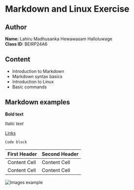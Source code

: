 # Markdown and Linux Exercise

## Author

**Name:** Lahiru Madhusanka Hewawasam Halloluwage\
**Class ID:** BEIRP24A6

## Content

- Introduction to Markdown
- Markdown syntax basics
- Introduction to Linux
- Basic commands

## Markdown examples

**Bold text**

*Italic text*

[Links](https://lahiru.info/)

``` bash
Code block
```

| First Header  | Second Header |
| ------------- | ------------- |
| Content Cell  | Content Cell  |
| Content Cell  | Content Cell  |

![Images example](https://dummyimage.com/600x400/000/fff)